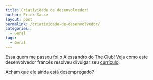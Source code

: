 ```yaml
---
title: Criatividade de desenvolvedor!
author: Erick Sasse
layout: post
permalink: /criatividade-de-desenvolvedor/
categories:
  - Geral
tags:
  - Geral
---
```

Essa quem me passou foi o Alessandro do The Club! Veja como este desenvolvedor franc&ecirc;s resolveu divulgar seu [curr&iacute;culo][1].

Acham que ele ainda está desempregado?

 [1]: http://paradoxware.com/alstudio/cv/en.htm
